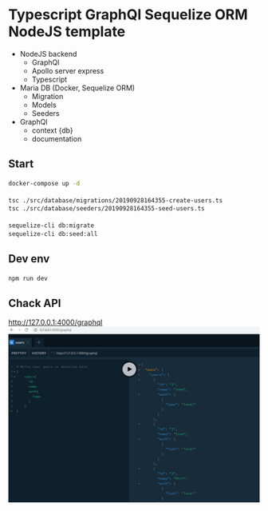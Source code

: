 # Typescript GraphQl Sequelize ORM NodeJS template 

- NodeJS backend
  - GraphQl
  - Apollo server express
  - Typescript
- Maria DB (Docker, Sequelize ORM)
  - Migration
  - Models
  - Seeders
- GraphQl
  - context {db}
  - documentation

## Start

```sh
docker-compose up -d

tsc ./src/database/migrations/20190928164355-create-users.ts
tsc ./src/database/seeders/20190928164355-seed-users.ts

sequelize-cli db:migrate
sequelize-cli db:seed:all
```

## Dev env

```sh
npm run dev
```

## Chack API
http://127.0.0.1:4000/graphql
![Screenshot](./public/screenshot.png)
